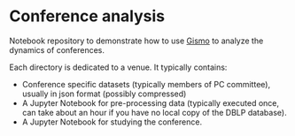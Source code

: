 # Conference analysis

Notebook repository to demonstrate how to use [Gismo](https://gismo.readthedocs.io/) to analyze the dynamics of conferences.

Each directory is dedicated to a venue. It typically contains:

* Conference specific datasets (typically members of PC committee), usually in json format (possibly compressed)
* A Jupyter Notebook for pre-processing data (typically executed once, can take about an hour if you have no local copy of the DBLP database).
* A Jupyter Notebook for studying the conference.
